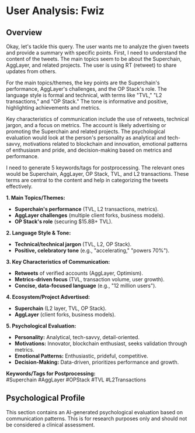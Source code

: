# User Analysis: Fwiz

## Overview

<think>
Okay, let's tackle this query. The user wants me to analyze the given tweets and provide a summary with specific points. First, I need to understand the content of the tweets. The main topics seem to be about the Superchain, AggLayer, and related projects. The user is using RT (retweet) to share updates from others.

For the main topics/themes, the key points are the Superchain's performance, AggLayer's challenges, and the OP Stack's role. The language style is formal and technical, with terms like "TVL," "L2 transactions," and "OP Stack." The tone is informative and positive, highlighting achievements and metrics.

Key characteristics of communication include the use of retweets, technical jargon, and a focus on metrics. The account is likely advertising or promoting the Superchain and related projects. The psychological evaluation would look at the person's personality as analytical and tech-savvy, motivations related to blockchain and innovation, emotional patterns of enthusiasm and pride, and decision-making based on metrics and performance.

I need to generate 5 keywords/tags for postprocessing. The relevant ones would be Superchain, AggLayer, OP Stack, TVL, and L2 transactions. These terms are central to the content and help in categorizing the tweets effectively.
</think>

**1. Main Topics/Themes:**  
- **Superchain's performance** (TVL, L2 transactions, metrics).  
- **AggLayer challenges** (multiple client forks, business models).  
- **OP Stack's role** (securing $15.8B+ TVL).  

**2. Language Style & Tone:**  
- **Technical/technical jargon** (TVL, L2, OP Stack).  
- **Positive, celebratory tone** (e.g., "accelerating," "powers 70%").  

**3. Key Characteristics of Communication:**  
- **Retweets** of verified accounts (AggLayer, Optimism).  
- **Metrics-driven focus** (TVL, transaction volume, user growth).  
- **Concise, data-focused language** (e.g., "12 million users").  

**4. Ecosystem/Project Advertised:**  
- **Superchain** (L2 layer, TVL, OP Stack).  
- **AggLayer** (client forks, business models).  

**5. Psychological Evaluation:**  
- **Personality:** Analytical, tech-savvy, detail-oriented.  
- **Motivations:** Innovator, blockchain enthusiast, seeks validation through metrics.  
- **Emotional Patterns:** Enthusiastic, prideful, competitive.  
- **Decision-Making:** Data-driven, prioritizes performance and growth.  

**Keywords/Tags for Postprocessing:**  
#Superchain #AggLayer #OPStack #TVL #L2Transactions

## Psychological Profile

This section contains an AI-generated psychological evaluation based on communication patterns. This is for research purposes only and should not be considered a clinical assessment.